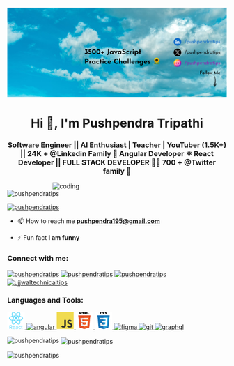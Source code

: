 ![logo](https://github.com/pushpendratips/pushpendratips/blob/main/banner.png)
<h1 align="center">Hi 👋, I'm Pushpendra Tripathi</h1>
<h3 align="center">Software Engineer || AI Enthusiast | Teacher | YouTuber (1.5K+) || 24K + @Linkedin Family 💙 Angular Developer ⚛️ React Developer || FULL STACK DEVELOPER 👨‍💻 700 + @Twitter family 💪</h3>

<img align="right" alt="coding" width="400" src="https://miro.medium.com/v2/resize:fit:1360/0*7Q3yvSIv_t0ioJ-Z.gif"/>

<p align="left"> <img src="https://komarev.com/ghpvc/?username=pushpendratips&label=Profile%20views&color=0e75b6&style=flat" alt="pushpendratips" /> </p>

<p align="left"> <a href="https://twitter.com/pushpendratips" target="blank"><img src="https://img.shields.io/twitter/follow/pushpendratips?logo=twitter&style=for-the-badge" alt="pushpendratips" /></a> </p>

- 📫 How to reach me **pushpendra195@gmail.com**

- ⚡ Fun fact **I am funny**

<h3 align="left">Connect with me:</h3>
<p align="left">
<a href="https://linkedin.com/in/pushpendratips" target="blank"><img align="center" src="https://raw.githubusercontent.com/rahuldkjain/github-profile-readme-generator/master/src/images/icons/Social/linked-in-alt.svg" alt="pushpendratips" height="30" width="40" /></a>
<a href="https://twitter.com/pushpendratips" target="blank"><img align="center" src="https://raw.githubusercontent.com/rahuldkjain/github-profile-readme-generator/master/src/images/icons/Social/twitter.svg" alt="pushpendratips" height="30" width="40" /></a>
<a href="https://instagram.com/pushpendratips" target="blank"><img align="center" src="https://raw.githubusercontent.com/rahuldkjain/github-profile-readme-generator/master/src/images/icons/Social/instagram.svg" alt="pushpendratips" height="30" width="40" /></a>
<a href="https://www.youtube.com/c/ujjwaltechnicaltips" target="blank"><img align="center" src="https://raw.githubusercontent.com/rahuldkjain/github-profile-readme-generator/master/src/images/icons/Social/youtube.svg" alt="ujjwaltechnicaltips" height="30" width="40" /></a>
</p>

<h3 align="left">Languages and Tools:</h3>
<p align="left"> 
  <a href="https://reactjs.org/" target="_blank" rel="noreferrer"> <img src="https://raw.githubusercontent.com/devicons/devicon/master/icons/react/react-original-wordmark.svg" alt="react" width="40" height="40"/> </a> 
  <a href="https://angular.io" target="_blank" rel="noreferrer"> <img src="https://angular.io/assets/images/logos/angular/angular.svg" alt="angular" width="40" height="40"/> </a>  
  <a href="https://developer.mozilla.org/en-US/docs/Web/JavaScript" target="_blank" rel="noreferrer"> <img src="https://raw.githubusercontent.com/devicons/devicon/master/icons/javascript/javascript-original.svg" alt="javascript" width="40" height="40"/> </a>
  <a href="https://www.w3.org/html/" target="_blank" rel="noreferrer"> <img src="https://raw.githubusercontent.com/devicons/devicon/master/icons/html5/html5-original-wordmark.svg" alt="html5" width="40" height="40"/> </a> 
  <a href="https://www.w3schools.com/css/" target="_blank" rel="noreferrer"> <img src="https://raw.githubusercontent.com/devicons/devicon/master/icons/css3/css3-original-wordmark.svg" alt="css3" width="40" height="40"/> </a> 
  <a href="https://www.figma.com/" target="_blank" rel="noreferrer"> <img src="https://www.vectorlogo.zone/logos/figma/figma-icon.svg" alt="figma" width="40" height="40"/> </a> 
  <a href="https://git-scm.com/" target="_blank" rel="noreferrer"> <img src="https://www.vectorlogo.zone/logos/git-scm/git-scm-icon.svg" alt="git" width="40" height="40"/> </a> 
  <a href="https://graphql.org" target="_blank" rel="noreferrer"> <img src="https://www.vectorlogo.zone/logos/graphql/graphql-icon.svg" alt="graphql" width="40" height="40"/> </a>

</p>

<p><img align="left" src="https://github-readme-stats.vercel.app/api/top-langs?username=pushpendratips&show_icons=true&locale=en&layout=compact" alt="pushpendratips" /></p>

<p>&nbsp;<img align="center" src="https://github-readme-stats.vercel.app/api?username=pushpendratips&show_icons=true&locale=en" alt="pushpendratips" /></p>

<p><img align="center" src="https://github-readme-streak-stats.herokuapp.com/?user=pushpendratips&" alt="pushpendratips" /></p>
